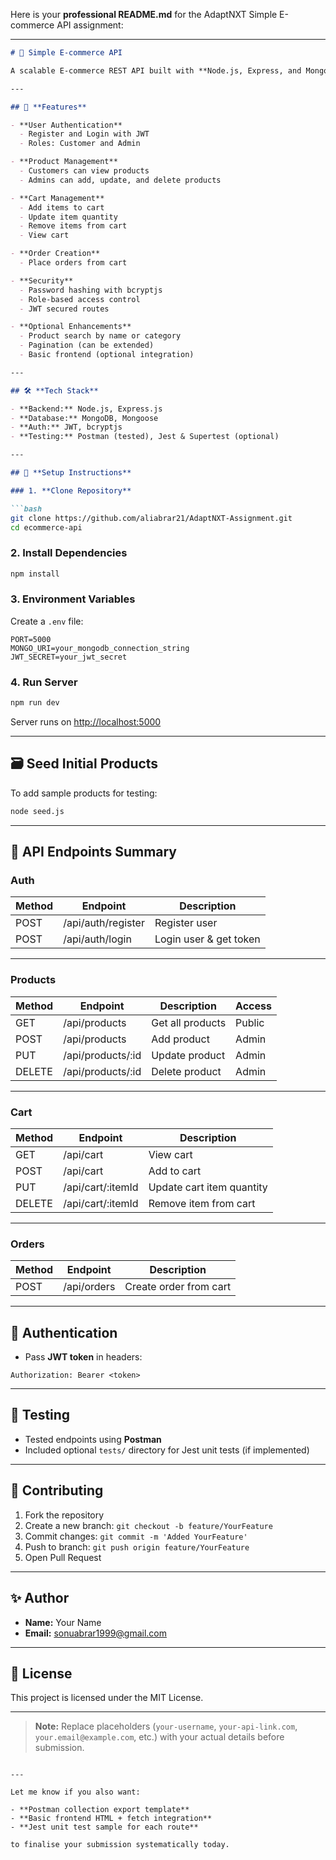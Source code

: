 Here is your **professional README.md** for the AdaptNXT Simple E-commerce API assignment:

---

````markdown
# 🛒 Simple E-commerce API

A scalable E-commerce REST API built with **Node.js, Express, and MongoDB** for AdaptNXT Backend Developer Intern assignment.

---

## 🚀 **Features**

- **User Authentication**
  - Register and Login with JWT
  - Roles: Customer and Admin

- **Product Management**
  - Customers can view products
  - Admins can add, update, and delete products

- **Cart Management**
  - Add items to cart
  - Update item quantity
  - Remove items from cart
  - View cart

- **Order Creation**
  - Place orders from cart

- **Security**
  - Password hashing with bcryptjs
  - Role-based access control
  - JWT secured routes

- **Optional Enhancements**
  - Product search by name or category
  - Pagination (can be extended)
  - Basic frontend (optional integration)

---

## 🛠 **Tech Stack**

- **Backend:** Node.js, Express.js
- **Database:** MongoDB, Mongoose
- **Auth:** JWT, bcryptjs
- **Testing:** Postman (tested), Jest & Supertest (optional)

---

## 🔧 **Setup Instructions**

### 1. **Clone Repository**

```bash
git clone https://github.com/aliabrar21/AdaptNXT-Assignment.git
cd ecommerce-api
````

### 2. **Install Dependencies**

```bash
npm install
```

### 3. **Environment Variables**

Create a `.env` file:

```
PORT=5000
MONGO_URI=your_mongodb_connection_string
JWT_SECRET=your_jwt_secret
```

### 4. **Run Server**

```bash
npm run dev
```

Server runs on [http://localhost:5000](http://localhost:5000)

---

## 🗃 **Seed Initial Products**

To add sample products for testing:

```bash
node seed.js
```

---

## 🔑 **API Endpoints Summary**

### **Auth**

| Method | Endpoint           | Description            |
| ------ | ------------------ | ---------------------- |
| POST   | /api/auth/register | Register user          |
| POST   | /api/auth/login    | Login user & get token |

---

### **Products**

| Method | Endpoint           | Description      | Access |
| ------ | ------------------ | ---------------- | ------ |
| GET    | /api/products      | Get all products | Public |
| POST   | /api/products      | Add product      | Admin  |
| PUT    | /api/products/\:id | Update product   | Admin  |
| DELETE | /api/products/\:id | Delete product   | Admin  |

---

### **Cart**

| Method | Endpoint           | Description               |
| ------ | ------------------ | ------------------------- |
| GET    | /api/cart          | View cart                 |
| POST   | /api/cart          | Add to cart               |
| PUT    | /api/cart/\:itemId | Update cart item quantity |
| DELETE | /api/cart/\:itemId | Remove item from cart     |

---

### **Orders**

| Method | Endpoint    | Description            |
| ------ | ----------- | ---------------------- |
| POST   | /api/orders | Create order from cart |

---

## 🔐 **Authentication**

* Pass **JWT token** in headers:

```
Authorization: Bearer <token>
```

---

## 🧪 **Testing**

* Tested endpoints using **Postman**
* Included optional `tests/` directory for Jest unit tests (if implemented)

---

## 🤝 **Contributing**

1. Fork the repository
2. Create a new branch: `git checkout -b feature/YourFeature`
3. Commit changes: `git commit -m 'Added YourFeature'`
4. Push to branch: `git push origin feature/YourFeature`
5. Open Pull Request

---

## ✨ **Author**

* **Name:** Your Name
* **Email:** sonuabrar1999@gmail.com

---

## 📜 **License**

This project is licensed under the MIT License.

---

> **Note:** Replace placeholders (`your-username`, `your-api-link.com`, `your.email@example.com`, etc.) with your actual details before submission.

```

---

Let me know if you also want:

- **Postman collection export template**
- **Basic frontend HTML + fetch integration**
- **Jest unit test sample for each route**

to finalise your submission systematically today.
```
